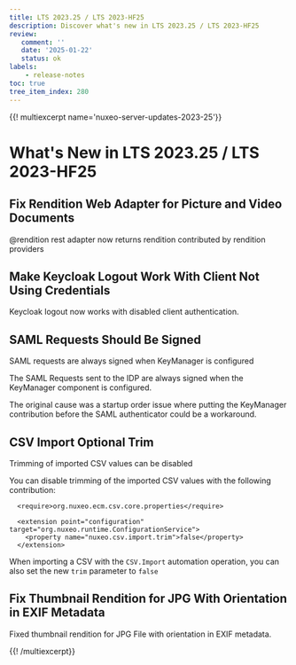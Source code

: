 ```yaml
---
title: LTS 2023.25 / LTS 2023-HF25
description: Discover what's new in LTS 2023.25 / LTS 2023-HF25
review:
   comment: ''
   date: '2025-01-22'
   status: ok
labels:
    - release-notes
toc: true
tree_item_index: 280
---
```


{{! multiexcerpt name='nuxeo-server-updates-2023-25'}}
# What's New in LTS 2023.25 / LTS 2023-HF25

## Fix Rendition Web Adapter for Picture and Video Documents


@rendition rest adapter now returns rendition contributed by rendition providers


## Make Keycloak Logout Work With Client Not Using Credentials


Keycloak logout now works with disabled client authentication.


## SAML Requests Should Be Signed


SAML requests are always signed when KeyManager is configured

The SAML Requests sent to the IDP are always signed when the KeyManager component is configured.

The original cause was a startup order issue where putting the KeyManager contribution before the SAML authenticator could be a workaround.


## CSV Import Optional Trim


 Trimming of imported CSV values can be disabled

You can disable trimming of the imported CSV values with the following contribution:

```
  <require>org.nuxeo.ecm.csv.core.properties</require>

  <extension point="configuration" target="org.nuxeo.runtime.ConfigurationService">
    <property name="nuxeo.csv.import.trim">false</property>
  </extension>
```

When importing a CSV with the `CSV.Import` automation operation, you can also set the new `trim` parameter to `false`


## Fix Thumbnail Rendition for JPG With Orientation in EXIF Metadata


Fixed thumbnail rendition for JPG File with orientation in EXIF metadata.



{{! /multiexcerpt}}
